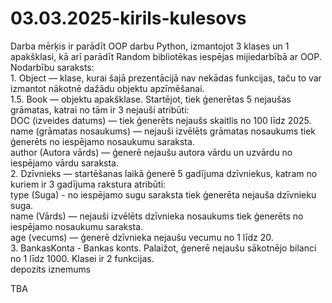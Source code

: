 # 03.03.2025-kirils-kulesovs

Darba mērķis ir parādīt OOP darbu Python, izmantojot 3 klases un 1 apakšklasi, kā arī parādīt Random bibliotēkas iespējas mijiedarbībā ar OOP.<br>
Nodarbību saraksts:<br>
1. Object — klase, kurai šajā prezentācijā nav nekādas funkcijas, taču to var izmantot nākotnē dažādu objektu apzīmēšanai.<br>
1.5. Book — objektu apakšklase. Startējot, tiek ģenerētas 5 nejaušas grāmatas, katrai no tām ir 3 nejauši atribūti:<br>
DOC (izveides datums) — tiek ģenerēts nejaušs skaitlis no 100 līdz 2025.<br>
name (grāmatas nosaukums) — nejauši izvēlēts grāmatas nosaukums tiek ģenerēts no iespējamo nosaukumu saraksta.<br>
author (Autora vārds) — ģenerē nejaušu autora vārdu un uzvārdu no iespējamo vārdu saraksta.<br>
2. Dzīvnieks — startēšanas laikā ģenerē 5 gadījuma dzīvniekus, katram no kuriem ir 3 gadījuma rakstura atribūti:<br>
type (Suga) - no iespējamo sugu saraksta tiek ģenerēta nejauša dzīvnieku suga.<br>
name (Vārds) — nejauši izvēlēts dzīvnieka nosaukums tiek ģenerēts no iespējamo nosaukumu saraksta.<br>
age (vecums) — ģenerē dzīvnieka nejaušu vecumu no 1 līdz 20.<br>
3. BankasKonta - Bankas konts. Palaižot, ģenerē nejaušu sākotnējo bilanci no 1 līdz 1000. Klasei ir 2 funkcijas.<br>
depozits
iznemums

TBA
